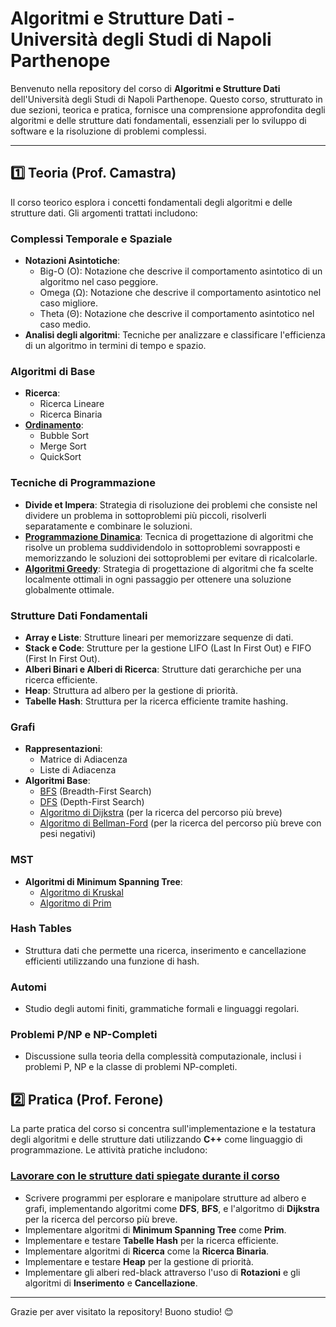 # Algoritmi e Strutture Dati - Università degli Studi di Napoli Parthenope

Benvenuto nella repository del corso di **Algoritmi e Strutture Dati** dell'Università degli Studi di Napoli Parthenope. Questo corso, strutturato in due sezioni, teorica e pratica, fornisce una comprensione approfondita degli algoritmi e delle strutture dati fondamentali, essenziali per lo sviluppo di software e la risoluzione di problemi complessi.

---

## 1️⃣ Teoria (Prof. Camastra)

Il corso teorico esplora i concetti fondamentali degli algoritmi e delle strutture dati. Gli argomenti trattati includono:

### **Complessi Temporale e Spaziale**
- **Notazioni Asintotiche**:
  - Big-O (O): Notazione che descrive il comportamento asintotico di un algoritmo nel caso peggiore.
  - Omega (Ω): Notazione che descrive il comportamento asintotico nel caso migliore.
  - Theta (Θ): Notazione che descrive il comportamento asintotico nel caso medio.
- **Analisi degli algoritmi**: Tecniche per analizzare e classificare l'efficienza di un algoritmo in termini di tempo e spazio.

### **Algoritmi di Base**
- **Ricerca**:
  - Ricerca Lineare
  - Ricerca Binaria
- [**Ordinamento**](1.%20algoritmi%20di%20ordinamento/):
  - Bubble Sort
  - Merge Sort
  - QuickSort

### **Tecniche di Programmazione**
- **Divide et Impera**: Strategia di risoluzione dei problemi che consiste nel dividere un problema in sottoproblemi più piccoli, risolverli separatamente e combinare le soluzioni.
- [**Programmazione Dinamica**](./2.%20programmazione%20dinamica/): Tecnica di progettazione di algoritmi che risolve un problema suddividendolo in sottoproblemi sovrapposti e memorizzando le soluzioni dei sottoproblemi per evitare di ricalcolarle.
- [**Algoritmi Greedy**](./3.%20programmazione%20greedy/): Strategia di progettazione di algoritmi che fa scelte localmente ottimali in ogni passaggio per ottenere una soluzione globalmente ottimale.


### **Strutture Dati Fondamentali**
- **Array e Liste**: Strutture lineari per memorizzare sequenze di dati.
- **Stack e Code**: Strutture per la gestione LIFO (Last In First Out) e FIFO (First In First Out).
- **Alberi Binari e Alberi di Ricerca**: Strutture dati gerarchiche per una ricerca efficiente.
- **Heap**: Struttura ad albero per la gestione di priorità.
- **Tabelle Hash**: Struttura per la ricerca efficiente tramite hashing.

### **Grafi**
- **Rappresentazioni**:
  - Matrice di Adiacenza
  - Liste di Adiacenza
- **Algoritmi Base**:
  - [BFS](4.%20grafi/algoritmi/BFS.md) (Breadth-First Search)
  - [DFS](4.%20grafi/algoritmi/DFS.md) (Depth-First Search)
  - [Algoritmo di Dijkstra](./4.%20grafi/algoritmi/Dijkstra.md) (per la ricerca del percorso più breve)
  - [Algoritmo di Bellman-Ford](./4.%20grafi/algoritmi/Bellman-Ford.md) (per la ricerca del percorso più breve con pesi negativi) 

### **MST**
- **Algoritmi di Minimum Spanning Tree**:
  - [Algoritmo di Kruskal](./5.%20MST/algoritmi/Kruskal.md)
  - [Algoritmo di Prim](./5.%20MST/algoritmi/Prim.md)

### **Hash Tables**
- Struttura dati che permette una ricerca, inserimento e cancellazione efficienti utilizzando una funzione di hash.

### **Automi**
- Studio degli automi finiti, grammatiche formali e linguaggi regolari.

### **Problemi P/NP e NP-Completi**
- Discussione sulla teoria della complessità computazionale, inclusi i problemi P, NP e la classe di problemi NP-completi.


## 2️⃣ Pratica (Prof. Ferone)

La parte pratica del corso si concentra sull'implementazione e la testatura degli algoritmi e delle strutture dati utilizzando **C++** come linguaggio di programmazione. Le attività pratiche includono:

### [**Lavorare con le strutture dati spiegate durante il corso**](EXTRA.%20Esercizi/Prova%20di%20Laboratorio/)
- Scrivere programmi per esplorare e manipolare strutture ad albero e grafi, implementando algoritmi come **DFS**, **BFS**, e l'algoritmo di **Dijkstra** per la ricerca del percorso più breve.
- Implementare algoritmi di **Minimum Spanning Tree** come  **Prim**.
- Implementare e testare **Tabelle Hash** per la ricerca efficiente.
- Implementare algoritmi di **Ricerca** come la **Ricerca Binaria**.
- Implementare e testare **Heap** per la gestione di priorità.
- Implementare gli alberi red-black attraverso l'uso di **Rotazioni** e gli algoritmi di **Inserimento** e **Cancellazione**.

---

Grazie per aver visitato la repository! Buono studio! 😊
